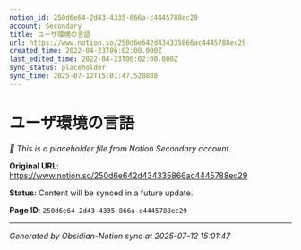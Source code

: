 ```yaml
---
notion_id: 250d6e64-2d43-4335-866a-c4445788ec29
account: Secondary
title: ユーザ環境の言語
url: https://www.notion.so/250d6e642d434335866ac4445788ec29
created_time: 2022-04-23T06:02:00.000Z
last_edited_time: 2022-04-23T06:02:00.000Z
sync_status: placeholder
sync_time: 2025-07-12T15:01:47.520888
---
```


# ユーザ環境の言語

*🔄 This is a placeholder file from Notion Secondary account.*

**Original URL**: https://www.notion.so/250d6e642d434335866ac4445788ec29

**Status**: Content will be synced in a future update.

**Page ID**: `250d6e64-2d43-4335-866a-c4445788ec29`

---

*Generated by Obsidian-Notion sync at 2025-07-12 15:01:47*
